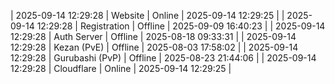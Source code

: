 | 2025-09-14 12:29:28 | Website | Online | 2025-09-14 12:29:25 |
| 2025-09-14 12:29:28 | Registration | Offline | 2025-09-09 16:40:23 |
| 2025-09-14 12:29:28 | Auth Server | Offline | 2025-08-18 09:33:31 |
| 2025-09-14 12:29:28 | Kezan (PvE) | Offline | 2025-08-03 17:58:02 |
| 2025-09-14 12:29:28 | Gurubashi (PvP) | Offline | 2025-08-23 21:44:06 |
| 2025-09-14 12:29:28 | Cloudflare | Online | 2025-09-14 12:29:25 |
